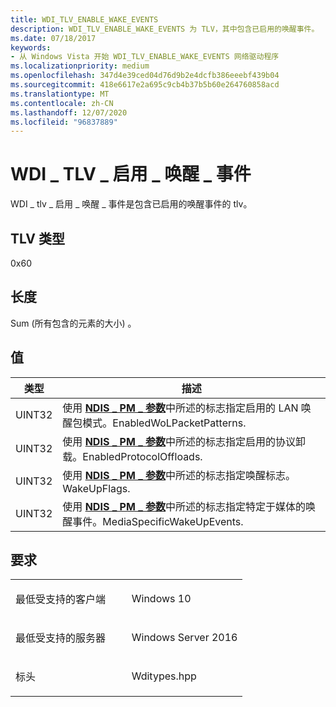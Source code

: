 ```yaml
---
title: WDI_TLV_ENABLE_WAKE_EVENTS
description: WDI_TLV_ENABLE_WAKE_EVENTS 为 TLV，其中包含已启用的唤醒事件。
ms.date: 07/18/2017
keywords:
- 从 Windows Vista 开始 WDI_TLV_ENABLE_WAKE_EVENTS 网络驱动程序
ms.localizationpriority: medium
ms.openlocfilehash: 347d4e39ced04d76d9b2e4dcfb386eeebf439b04
ms.sourcegitcommit: 418e6617e2a695c9cb4b37b5b60e264760858acd
ms.translationtype: MT
ms.contentlocale: zh-CN
ms.lasthandoff: 12/07/2020
ms.locfileid: "96837889"
---
```

# <a name="wdi_tlv_enable_wake_events"></a>WDI \_ TLV \_ 启用 \_ 唤醒 \_ 事件


WDI \_ tlv \_ 启用 \_ 唤醒 \_ 事件是包含已启用的唤醒事件的 tlv。

## <a name="tlv-type"></a>TLV 类型


0x60

## <a name="length"></a>长度


Sum (所有包含的元素的大小) 。

## <a name="values"></a>值


| 类型   | 描述                                                                                                                                                          |
|--------|----------------------------------------------------------------------------------------------------------------------------------------------------------------------|
| UINT32 | 使用 [**NDIS \_ PM \_ 参数**](/windows-hardware/drivers/ddi/ntddndis/ns-ntddndis-_ndis_pm_parameters)中所述的标志指定启用的 LAN 唤醒包模式。EnabledWoLPacketPatterns. |
| UINT32 | 使用 [**NDIS \_ PM \_ 参数**](/windows-hardware/drivers/ddi/ntddndis/ns-ntddndis-_ndis_pm_parameters)中所述的标志指定启用的协议卸载。EnabledProtocolOffloads.            |
| UINT32 | 使用 [**NDIS \_ PM \_ 参数**](/windows-hardware/drivers/ddi/ntddndis/ns-ntddndis-_ndis_pm_parameters)中所述的标志指定唤醒标志。WakeUpFlags.                                    |
| UINT32 | 使用 [**NDIS \_ PM \_ 参数**](/windows-hardware/drivers/ddi/ntddndis/ns-ntddndis-_ndis_pm_parameters)中所述的标志指定特定于媒体的唤醒事件。MediaSpecificWakeUpEvents.      |

 

<a name="requirements"></a>要求
------------

<table>
<colgroup>
<col width="50%" />
<col width="50%" />
</colgroup>
<tbody>
<tr class="odd">
<td><p>最低受支持的客户端</p></td>
<td><p>Windows 10</p></td>
</tr>
<tr class="even">
<td><p>最低受支持的服务器</p></td>
<td><p>Windows Server 2016</p></td>
</tr>
<tr class="odd">
<td><p>标头</p></td>
<td>Wditypes.hpp</td>
</tr>
</tbody>
</table>

 

